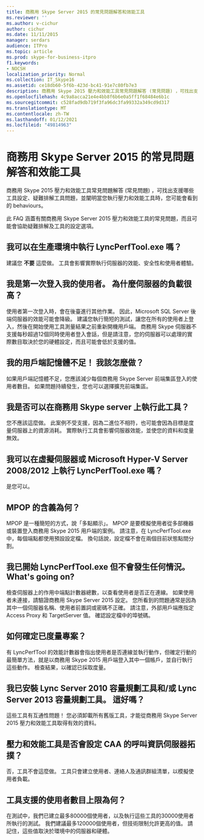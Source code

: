 ```yaml
---
title: 商務用 Skype Server 2015 的常見問題解答和效能工具
ms.reviewer: ''
ms.author: v-cichur
author: cichur
ms.date: 11/11/2015
manager: serdars
audience: ITPro
ms.topic: article
ms.prod: skype-for-business-itpro
f1.keywords:
- NOCSH
localization_priority: Normal
ms.collection: IT_Skype16
ms.assetid: ce18db60-5f6b-423d-bc41-91e7c80fb7e3
description: 商務用 Skype 2015 壓力和效能工具常見問題解答 (常見問題) ，可找出支援哪些工具設定、疑難排解工具問題，並闡明當您執行壓力和效能工具時，您可能會看到的 behaviours。
ms.openlocfilehash: 4c9a8acca21e4e4bb8f6b6e0a5ff1f68484e6b1c
ms.sourcegitcommit: c528fad9db719f3fa96dc3fa99332a349cd9d317
ms.translationtype: MT
ms.contentlocale: zh-TW
ms.lasthandoff: 01/12/2021
ms.locfileid: "49814963"
---
```

# <a name="faq-for-the-skype-for-business-server-2015-stress-and-performance-tool"></a>商務用 Skype Server 2015 的常見問題解答和效能工具
 
商務用 Skype 2015 壓力和效能工具常見問題解答 (常見問題) ，可找出支援哪些工具設定、疑難排解工具問題，並闡明當您執行壓力和效能工具時，您可能會看到的 behaviours。
  
 此 FAQ 涵蓋有關商務用 Skype Server 2015 壓力和效能工具的常見問題，而且可能會協助疑難排解及工具的設定選項。
  
## <a name="can-i-run-lyncperftoolexe-in-production"></a>我可以在生產環境中執行 LyncPerfTool.exe 嗎？

建議您 **不要** 這麼做。 工具會影響實際執行伺服器的效能、安全性和使用者體驗。
  
## <a name="im-logging-my-users-on-for-the-first-time-why-are-my-servers-running-a-high-load"></a>我是第一次登入我的使用者。 為什麼伺服器的負載很高？

使用者第一次登入時，會在後臺進行其他作業。 因此，Microsoft SQL Server 後端伺服器的效能可能會降級。 建議您執行簡短的測試，讓您在所有的使用者上登入，然後在開始使用工具測量結果之前重新開機用戶端。 商務用 Skype 伺服器不支援每秒超過12個同時使用者登入會話，但是請注意，您的伺服器可以處理的實際數目取決於您的硬體設定，而且可能會低於支援的值。
  
## <a name="my-clients-are-running-out-of-memory-what-should-i-do"></a>我的用戶端記憶體不足！ 我該怎麼做？

如果用戶端記憶體不足，您應該減少每個商務用 Skype Server 前端集區登入的使用者數目。 如果問題持續發生，您也可以選擇擴充前端集區。
  
## <a name="can-i-run-this-tool-on-a-skype-for-business-server-itself"></a>我是否可以在商務用 Skype server 上執行此工具？

您不應該這麼做。 此案例不受支援，因為二進位不相符，也可能會因為目標是度量伺服器上的資源消耗。 實際執行工具會影響伺服器效能，並使您的資料和度量無效。
  
## <a name="can-i-run-lyncperftoolexe-on-a-virtual-server-or-on-microsoft-hyper-v-server-20082012"></a>我可以在虛擬伺服器或 Microsoft Hyper-V Server 2008/2012 上執行 LyncPerfTool.exe 嗎？

是您可以。
  
## <a name="what-does-mpop-mean"></a>MPOP 的含義為何？

MPOP 是一種簡短的方式，說「多點顯示」。 MPOP 是要模擬使用者從多部機器或裝置登入商務用 Skype 2015 用戶端的案例。 請注意，在 LyncPerfTool.exe 中，每個端點都使用預設設定檔。 換句話說，設定檔不會在兩個目前狀態點間分割。
  
## <a name="i-started-lyncperftoolexe-but-nothing-is-happening-whats-going-on"></a>我已開始 LyncPerfTool.exe 但不會發生任何情況。 What's going on?

檢查伺服器上的作用中端點計數器總數，以查看使用者是否正在連線。 如果使用者未連接，請驗證商務用 Skype Server 2015 設定。 您所看到的問題通常是因為其中一個伺服器名稱、使用者前置詞或密碼不正確。 請注意，外部用戶端應指定 Access Proxy 和 TargetServer 值。 確認設定檔中的埠號碼。
  
## <a name="how-can-i-be-sure-that-something-is-being-measured"></a>如何確定已度量專案？

有 LyncPerfTool 的效能計數器會指出使用者是否連線並執行動作，但確定行動的最簡單方法，就是以商務用 Skype 2015 用戶端登入其中一個帳戶，並自行執行這些動作。 檢查結果，以確認已採取度量。
  
## <a name="i-have-lync-server-2010-capacity-planning-tools-andor-lync-server-2013-capacity-planning-tools-installed-is-that-okay"></a>我已安裝 Lync Server 2010 容量規劃工具和/或 Lync Server 2013 容量規劃工具。 這好嗎？

 這些工具有互通性問題！ 您必須卸載所有舊版工具，才能從商務用 Skype Server 2015 壓力和效能工具取得有效的資料。
  
## <a name="will-the-stress-and-performance-tools-set-up-the-caa-call-information-server-topology"></a>壓力和效能工具是否會設定 CAA 的呼叫資訊伺服器拓撲？

否，工具不會這麼做。 工具只會建立使用者、連絡人及通訊群組清單，以模擬使用者負載。
  
## <a name="what-is-the-maximum-number-of-users-that-the-tools-support"></a>工具支援的使用者數目上限為何？

在測試中，我們已建立最多80000個使用者，以及執行這些工具的30000使用者所執行的測試。 我們建議最多120000個使用者，但技術限制允許更高的值。 請記住，這些值取決於環境中的伺服器和硬體。
  

